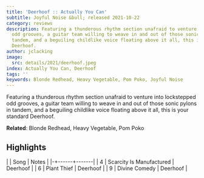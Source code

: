```yaml
---
title: 'Deerhoof :: Actually You Can'
subtitle: Joyful Noise &bull; released 2021-10-22
category: reviews
description: Featuring a thunderous rhythm section unafraid to venture into lockstepped
  odd grooves, a guitar team willing to weave in and out of those sonic pylons in
  tandem, and a beguiling childlike voice floating above it all, this is your standard
  Deerhoof.
author: jclacking
image:
  src: details/2021/deerhoof.jpeg
index: Actually You Can, Deerhoof
tags: ''
keywords: Blonde Redhead, Heavy Vegetable, Pom Poko, Joyful Noise
---
```

Featuring a thunderous rhythm section unafraid to venture into lockstepped odd grooves, a guitar team willing to weave in and out of those sonic pylons in tandem, and a beguiling childlike voice floating above it all, this is your standard Deerhoof.<!--more-->

**Related**: Blonde Redhead, Heavy Vegetable, Pom Poko

## Highlights

| | Song | Notes |
|-+------+-------|
| 4 | Scarcity Is Manufactured | Deerhoof |
| 6 | Plant Thief | Deerhoof |
| 9 | Divine Comedy | Deerhoof |

